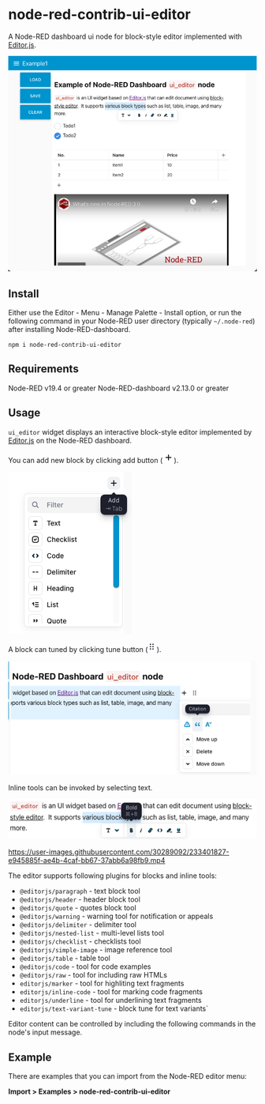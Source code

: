 node-red-contrib-ui-editor
==========================

A Node-RED dashboard ui node for block-style editor implemented with [Editor.js](https://editorjs.io/).

![Example](figs/ui-editor.png)

## Install

Either use the Editor - Menu - Manage Palette - Install option, or run the following command in your Node-RED user directory (typically `~/.node-red`) after installing Node-RED-dashboard.

    npm i node-red-contrib-ui-editor

## Requirements
Node-RED v19.4 or greater
Node-RED-dashboard v2.13.0 or greater

## Usage

`ui_editor` widget displays an interactive block-style editor implemented by [Editor.js](https://editorjs.io/) on the Node-RED dashboard.

You can add new block by clicking add button (![add button](figs/button-add.png)).

![inline tool](figs/block-add.png)

A block can tuned by clicking tune button (![tune button](figs/button-tune.png)).

![inline tool](figs/block-tune.png)

Inline tools can be invoked by selecting text. 

![inline tool](figs/inline-tool.png)


https://user-images.githubusercontent.com/30289092/233401827-e945885f-ae4b-4caf-bb67-37abb6a98fb9.mp4


The editor supports following plugins for blocks and inline tools:

- `@editorjs/paragraph` - text block tool
- `@editorjs/header` - header block tool
- `@editorjs/quote` - quotes block tool
- `@editorjs/warning` - warning tool for notification or appeals
- `@editorjs/delimiter` - delimiter tool
- `@editorjs/nested-list` - multi-level lists tool
- `@editorjs/checklist` - checklists tool
- `@editorjs/simple-image` - image reference tool
- `@editorjs/table` - table tool
- `@editorjs/code` - tool for code examples
- `@editorjs/raw` - tool for including raw HTMLs
- `editorjs/marker` - tool for highliting text fragments
- `editorjs/inline-code` - tool for marking code fragments
- `editorjs/underline` - tool for underlining text fragments
- `editorjs/text-variant-tune` - block tune for text variants`

Editor content can be controlled by including the following commands in the node's input message.



## Example

There are examples that you can import from the Node-RED editor menu:

**Import > Examples > node-red-contrib-ui-editor**
